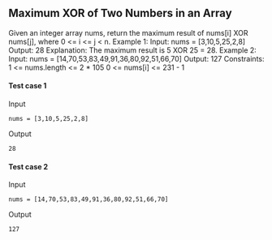 
## Maximum XOR of Two Numbers in an Array
Given an integer array nums, return the maximum result of nums[i] XOR nums[j], where 0 &lt;= i &lt;= j &lt; n. Example 1: Input: nums = [3,10,5,25,2,8] Output: 28 Explanation: The maximum result is 5 XOR 25 = 28. Example 2: Input: nums = [14,70,53,83,49,91,36,80,92,51,66,70] Output: 127 Constraints: 1 &lt;= nums.length &lt;= 2 * 105 0 &lt;= nums[i] &lt;= 231 - 1

#### Test case 1

Input

```
nums = [3,10,5,25,2,8]
```

Output

```
28
```

#### Test case 2

Input

```
nums = [14,70,53,83,49,91,36,80,92,51,66,70]
```

Output

```
127
```
  